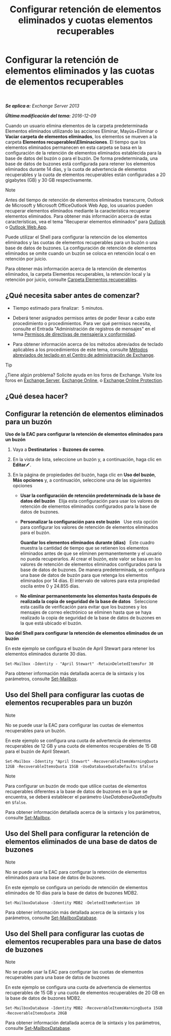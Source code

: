 ﻿---
title: 'Configurar retención de elementos eliminados y cuotas elementos recuperables'
TOCTitle: Configurar la retención de elementos eliminados y las cuotas de elementos recuperables
ms:assetid: de7d667a-1c93-4364-a4f9-2aa5e3678b12
ms:mtpsurl: https://technet.microsoft.com/es-es/library/Ee364752(v=EXCHG.150)
ms:contentKeyID: 50556896
ms.date: 05/22/2018
mtps_version: v=EXCHG.150
ms.translationtype: MT
---

# Configurar la retención de elementos eliminados y las cuotas de elementos recuperables

 

_**Se aplica a:** Exchange Server 2013_

_**Última modificación del tema:** 2016-12-09_

Cuando un usuario elimina elementos de la carpeta predeterminada Elementos eliminados utilizando las acciones Eliminar, Mayús+Eliminar o **Vaciar carpeta de elementos eliminados**, los elementos se mueven a la carpeta **Elementos recuperables\\Eliminaciones**. El tiempo que los elementos eliminados permanecen en esta carpeta se basa en la configuración de la retención de elementos eliminados establecida para la base de datos del buzón o para el buzón. De forma predeterminada, una base de datos de buzones está configurada para retener los elementos eliminados durante 14 días, y la cuota de advertencia de elementos recuperables y la cuota de elementos recuperables están configuradas a 20 gigabytes (GB) y 30 GB respectivamente.


> [!NOTE]
> Antes del tiempo de retención de elementos eliminados transcurre, Outlook de Microsoft y Microsoft OfficeOutlook Web App, los usuarios pueden recuperar elementos eliminados mediante la característica recuperar elementos eliminados. Para obtener más información acerca de estas características, vea el tema "Recuperar elementos eliminados" para <A href="https://go.microsoft.com/fwlink/p/?linkid=198206">Outlook</A> o <A href="https://go.microsoft.com/fwlink/p/?linkid=198207">Outlook Web App</A>.



Puede utilizar el Shell para configurar la retención de los elementos eliminados y las cuotas de elementos recuperables para un buzón o una base de datos de buzones. La configuración de retención de elementos eliminados se omite cuando un buzón se coloca en retención local o en retención por juicio.

Para obtener más información acerca de la retención de elementos eliminados, la carpeta Elementos recuperables, la retención local y la retención por juicio, consulte [Carpeta Elementos recuperables](recoverable-items-folder-exchange-2013-help.md).

## ¿Qué necesita saber antes de comenzar?

  - Tiempo estimado para finalizar:  5 minutos.

  - Deberá tener asignados permisos antes de poder llevar a cabo este procedimiento o procedimientos. Para ver qué permisos necesita, consulte el Entrada "Administración de registros de mensajes" en el tema [Permisos de directivas de mensajería y conformidad](messaging-policy-and-compliance-permissions-exchange-2013-help.md).

  - Para obtener información acerca de los métodos abreviados de teclado aplicables a los procedimientos de este tema, consulte [Métodos abreviados de teclado en el Centro de administración de Exchange](keyboard-shortcuts-in-the-exchange-admin-center-exchange-online-protection-help.md).


> [!TIP]
> ¿Tiene algún problema? Solicite ayuda en los foros de Exchange. Visite los foros en <A href="https://go.microsoft.com/fwlink/p/?linkid=60612">Exchange Server</A>, <A href="https://go.microsoft.com/fwlink/p/?linkid=267542">Exchange Online</A>, o <A href="https://go.microsoft.com/fwlink/p/?linkid=285351">Exchange Online Protection</A>.



## ¿Qué desea hacer?

## Configurar la retención de elementos eliminados para un buzón

**Uso de la EAC para configurar la retención de elementos eliminados para un buzón**

1.  Vaya a **Destinatarios** \> **Buzones de correo**.

2.  En la vista de lista, seleccione un buzón y, a continuación, haga clic en **Editar**![Icono Editar](images/Bb124582.6f53ccb2-1f13-4c02-bea0-30690e6ea71d(EXCHG.150).gif "Icono Editar").

3.  En la página de propiedades del buzón, haga clic en **Uso del buzón**, **Más opciones** y, a continuación, seleccione una de las siguientes opciones
    
      - **Usar la configuración de retención predeterminada de la base de datos del buzón**   Elija esta configuración para usar los valores de retención de elementos eliminados configurados para la base de datos de buzones.
    
      - **Personalizar la configuración para este buzón**   Use esta opción para configurar los valores de retención de elementos eliminados para el buzón.
        
        **Guardar los elementos eliminados durante (días)**   Este cuadro muestra la cantidad de tiempo que se retienen los elementos eliminados antes de que se eliminen permanentemente y el usuario no pueda recuperarlos. Al crear el buzón, este valor se basa en los valores de retención de elementos eliminados configurados para la base de datos de buzones. De manera predeterminada, se configura una base de datos de buzón para que retenga los elementos eliminados por 14 días. El intervalo de valores para esta propiedad oscila entre 0 y 24.855 días.
    
      - **No eliminar permanentemente los elementos hasta después de realizada la copia de seguridad de la base de datos**   Seleccione esta casilla de verificación para evitar que los buzones y los mensajes de correo electrónico se eliminen hasta que se haya realizado la copia de seguridad de la base de datos de buzones en la que está ubicado el buzón.

**Uso del Shell para configurar la retención de elementos eliminados de un buzón**

En este ejemplo se configura el buzón de April Stewart para retener los elementos eliminados durante 30 días.

    Set-Mailbox -Identity - "April Stewart" -RetainDeletedItemsFor 30

Para obtener información más detallada acerca de la sintaxis y los parámetros, consulte [Set-Mailbox](https://technet.microsoft.com/es-es/library/bb123981\(v=exchg.150\)).

## Uso del Shell para configurar las cuotas de elementos recuperables para un buzón


> [!NOTE]
> No se puede usar la EAC para configurar las cuotas de elementos recuperables para un buzón.



En este ejemplo se configura una cuota de advertencia de elementos recuperables de 12 GB y una cuota de elementos recuperables de 15 GB para el buzón de April Stewart.

    Set-Mailbox -Identity "April Stewart" -RecoverableItemsWarningQuota 12GB -RecoverableItemsQuota 15GB -UseDatabaseQuotaDefaults $false


> [!NOTE]
> Para configurar un buzón de modo que utilice cuotas de elementos recuperables diferentes a la base de datos de buzones en la que se encuentra, se deberá establecer el parámetro <EM>UseDatabaseQuotaDefaults</EM> en <CODE>$false</CODE>.



Para obtener información detallada acerca de la sintaxis y los parámetros, consulte [Set-Mailbox](https://technet.microsoft.com/es-es/library/bb123981\(v=exchg.150\)).

## Uso del Shell para configurar la retención de elementos eliminados de una base de datos de buzones


> [!NOTE]
> No se puede usar la EAC para configurar la retención de elementos eliminados para una base de datos de buzones.



En este ejemplo se configura un período de retención de elementos eliminados de 10 días para la base de datos de buzones MDB2.

    Set-MailboxDatabase -Identity MDB2 -DeletedItemRetention 10

Para obtener información más detallada acerca de la sintaxis y los parámetros, consulte [Set-MailboxDatabase](https://technet.microsoft.com/es-es/library/bb123971\(v=exchg.150\)).

## Uso del Shell para configurar las cuotas de elementos recuperables para una base de datos de buzones


> [!NOTE]
> No se puede usar la EAC para configurar las cuotas de elementos recuperables para una base de datos de buzones



En este ejemplo se configura una cuota de advertencia de elementos recuperables de 15 GB y una cuota de elementos recuperables de 20 GB en la base de datos de buzones MDB2.

    Set-MailboxDatabase -Identity MDB2 -RecoverableItemsWarningQuota 15GB -RecoverableItemsQuota 20GB

Para obtener información detallada acerca de la sintaxis y los parámetros, consulte [Set-MailboxDatabase](https://technet.microsoft.com/es-es/library/bb123971\(v=exchg.150\)).

